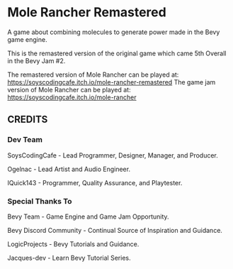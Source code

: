 # Mole Rancher Remastered
A game about combining molecules to generate power made in the Bevy game engine.

This is the remastered version of the original game which came 5th Overall in the Bevy Jam #2.

The remastered version of Mole Rancher can be played at: https://soyscodingcafe.itch.io/mole-rancher-remastered
The game jam version of Mole Rancher can be played at: https://soyscodingcafe.itch.io/mole-rancher

## CREDITS

### Dev Team

SoysCodingCafe - Lead Programmer, Designer, Manager, and Producer.

Ogelnac - Lead Artist and Audio Engineer.

IQuick143 - Programmer, Quality Assurance, and Playtester.



### Special Thanks To

Bevy Team - Game Engine and Game Jam Opportunity.

Bevy Discord Community - Continual Source of Inspiration and Guidance.

LogicProjects - Bevy Tutorials and Guidance.

Jacques-dev - Learn Bevy Tutorial Series.
